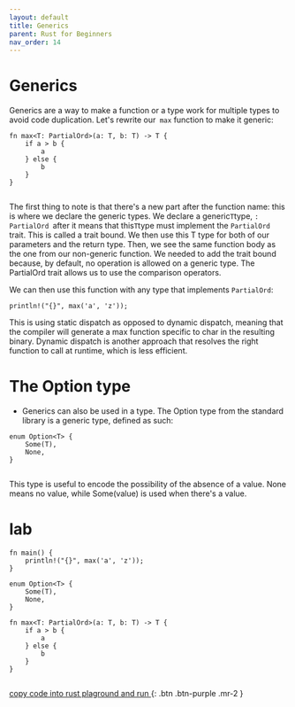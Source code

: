 ```yaml
---
layout: default
title: Generics
parent: Rust for Beginners
nav_order: 14
---
```


# Generics

Generics are a way to make a function or a type work for multiple types to avoid code duplication. Let's rewrite our` max` function to make it generic:

```
fn max<T: PartialOrd>(a: T, b: T) -> T {
    if a > b {
        a
    } else {
        b
    }
}


```

The first thing to note is that there's a new part after the function name: this is where we declare the generic types. We declare a generic` T `type, `: PartialOrd `after it means that this` T `type must 
implement the `PartialOrd` trait. This is called a trait bound. We then use this T type for both of our parameters and the return type. Then, we see the same function body as the one from our non-generic function. 
We needed to add the trait bound because, by default, no operation is allowed on a generic type. The PartialOrd trait allows us to use the comparison operators.

We can then use this function with any type that implements `PartialOrd`:

```
println!("{}", max('a', 'z'));

```

This is using static dispatch as opposed to dynamic dispatch, meaning that the compiler will generate a max function specific to char in the resulting binary. 
Dynamic dispatch is another approach that resolves the right function to call at runtime, which is less efficient.



# The Option type

- Generics can also be used in a type. The Option type from the standard library is a generic type, defined as such:

```
enum Option<T> {
    Some(T),
    None,
}


```

This type is useful to encode the possibility of the absence of a value. None means no value, while Some(value) is used when there's a value.


# lab 

```
fn main() {
    println!("{}", max('a', 'z'));
}

enum Option<T> {
    Some(T),
    None,
}

fn max<T: PartialOrd>(a: T, b: T) -> T {
    if a > b {
        a
    } else {
        b
    }
}


```

[copy code into rust plaground and run ](https://play.rust-lang.org/){: .btn .btn-purple .mr-2 }
